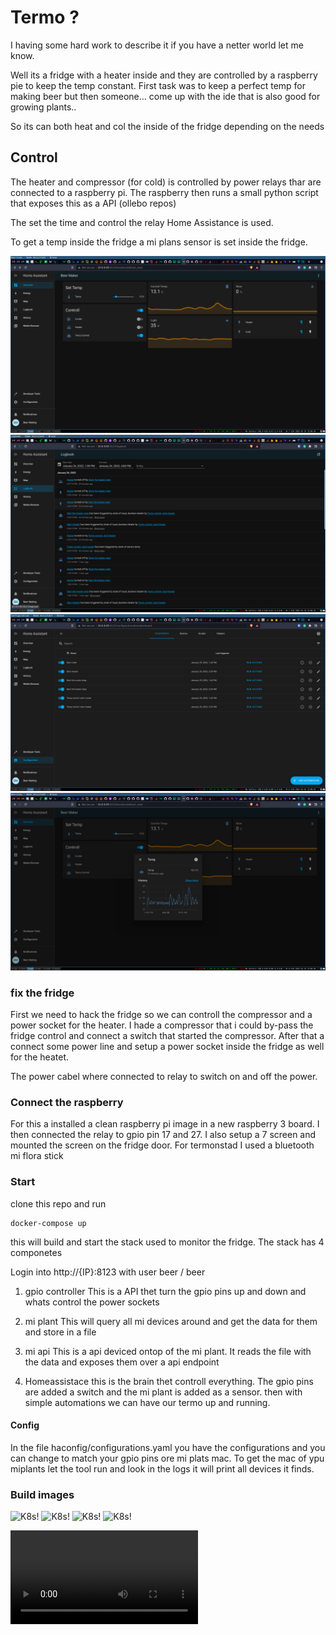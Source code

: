 # Termo ?

I having some hard work to describe it if you have a netter world let me know.

Well its a fridge with a heater inside and they are controlled by a raspberry pie to keep the temp constant.
First task was to keep a perfect temp for making beer but then someone... come up with the ide that is also good for growing plants..

So its can both heat and col the inside of the fridge depending on the needs



## Control
The heater and compressor (for cold) is controlled by power relays thar are connected to a raspberry pi. 
The raspberry then runs a small python script that exposes this as a API (ollebo repos)

The set the time and control the relay Home Assistance is used.

To get a temp inside the fridge a mi plans sensor is set inside the fridge.




![K8s!](/images/1.png)
![K8s!](/images/2.png)
![K8s!](/images/3.png)
![K8s!](/images/4.png)



### fix the fridge
First we need to hack the fridge so we can controll the compressor and a power socket for the heater. 
I hade a compressor that i could by-pass the fridge control and connect a switch that started the compressor.
After that a connect some power line and setup a power socket inside the fridge as well for the heatet.

The power cabel where connected to relay to switch on and off the power.


### Connect the raspberry
For this a installed a clean raspberry pi image in a new raspberry 3 board. I then connected the relay to gpio pin 17 and 27.
I also setup a 7 screen and mounted the screen on the fridge door.
For termonstad I used a bluetooth mi flora stick


### Start
clone this repo and run

```
docker-compose up
```
this will build and start the stack used to monitor the fridge.
The stack has 4 componetes


Login into http://{IP}:8123 with user beer / beer


1. gpio controller
This is a API thet turn the gpio pins up and down and whats control the power sockets

2. mi plant
This will query all mi devices around and get the data for them and store in a file

3. mi api
This is a api deviced ontop of the mi plant. It reads the file with the data and exposes them over a api endpoint


4. Homeassistace
this is the brain thet controll everything. The gpio pins are added a switch and the mi plant is added as a sensor.
then with simple automations we can have our termo up and running.




#### Config
In the file haconfig/configurations.yaml you have the configurations and you can change to match your gpio pins ore mi plats mac.
To get the mac of ypu miplants let the tool run and look in the logs it will print all devices it finds.


### Build images


![K8s!](/images/s1.jpg)
![K8s!](/images/s2.jpg)
![K8s!](/images/s3.jpg)
![K8s!](/images/s4.jpg)

![K8s!](/images/s4.mp4)